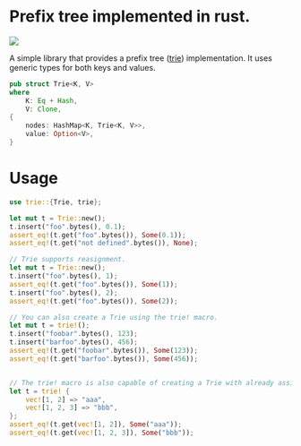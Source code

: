 # Prefix tree implemented in rust.

![](https://upload.wikimedia.org/wikipedia/commons/b/be/Trie_example.svg)

A simple library that provides a prefix tree ([trie](https://en.wikipedia.org/wiki/Trie)) implementation. It uses generic types for both keys and values.

```rust
pub struct Trie<K, V>
where
    K: Eq + Hash,
    V: Clone,
{
    nodes: HashMap<K, Trie<K, V>>,
    value: Option<V>,
}
```

# Usage

```rust
use trie::{Trie, trie};

let mut t = Trie::new();
t.insert("foo".bytes(), 0.1);
assert_eq!(t.get("foo".bytes()), Some(0.1));
assert_eq!(t.get("not defined".bytes()), None);

// Trie supports reasignment.
let mut t = Trie::new();
t.insert("foo".bytes(), 1);
assert_eq!(t.get("foo".bytes()), Some(1));
t.insert("foo".bytes(), 2);
assert_eq!(t.get("foo".bytes()), Some(2));

// You can also create a Trie using the trie! macro.
let mut t = trie!();
t.insert("foobar".bytes(), 123);
t.insert("barfoo".bytes(), 456);
assert_eq!(t.get("foobar".bytes()), Some(123));
assert_eq!(t.get("barfoo".bytes()), Some(456));


// The trie! macro is also capable of creating a Trie with already assigned values.
let t = trie! {
    vec![1, 2] => "aaa",
    vec![1, 2, 3] => "bbb",
};
assert_eq!(t.get(vec![1, 2]), Some("aaa"));
assert_eq!(t.get(vec![1, 2, 3]), Some("bbb"));
```

